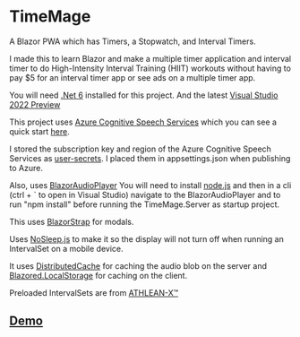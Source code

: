# TimeMage
A Blazor PWA which has Timers, a Stopwatch, and Interval Timers.

I made this to learn Blazor and make a multiple timer application and interval timer to do High-Intensity Interval Training (HIIT) workouts 
without having to pay $5 for an interval timer app or see ads on a multiple timer app.

You will need [.Net 6](https://dotnet.microsoft.com/download/dotnet/6.0) installed for this project. And the latest [Visual Studio 2022 Preview](https://visualstudio.microsoft.com/vs/preview/)

This project uses [Azure Cognitive Speech Services](https://docs.microsoft.com/en-us/azure/cognitive-services/speech-service/)
which you can see a quick start [here](https://docs.microsoft.com/en-us/azure/cognitive-services/speech-service/text-to-speech-basics?tabs=import&pivots=programming-language-csharp).

I stored the subscription key and region of the Azure Cognitive Speech Services as [user-secrets](https://docs.microsoft.com/en-us/aspnet/core/security/app-secrets?view=aspnetcore-6.0&tabs=windows).
I placed them in appsettings.json when publishing to Azure.

Also, uses [BlazorAudioPlayer](https://github.com/soend/BlazorAudioPlayer)
You will need to install [node.js](https://nodejs.org/en/download/) and then in a cli (ctrl + ` to open in Visual Studio) navigate to the BlazorAudioPlayer and to run "npm install" before running the TimeMage.Server as startup project.

This uses [BlazorStrap](https://github.com/chanan/BlazorStrap) for modals.

Uses [NoSleep.js](https://richtr.github.io/NoSleep.js/) to make it so the display will not turn off when running an IntervalSet on a mobile device. 

It uses [DistributedCache](https://docs.microsoft.com/en-us/aspnet/core/performance/caching/distributed?view=aspnetcore-5.0) for caching the audio blob on the server and [Blazored.LocalStorage](https://github.com/blazored/LocalStorage) for caching on the client.

Preloaded IntervalSets are from [ATHLEAN-X™](https://www.youtube.com/user/JDCav24)

## [Demo](https://timemage.azurewebsites.net/)
